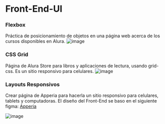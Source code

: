 # Front-End-UI
 ### Flexbox
 Práctica de posicionamiento de objetos en una página web acerca de los cursos disponibles en Alura.
 ![image](https://user-images.githubusercontent.com/101822315/200698702-6628534a-f418-4856-8fdf-f88f90dfcd2f.png)

 ### CSS Grid
 Página de Alura Store para libros y aplicaciones de lectura, usando grid-css. Es un sitio responsivo para celulares.
 ![image](https://user-images.githubusercontent.com/101822315/201534689-852ee625-5494-46aa-894b-500bd9a54666.png)

### Layouts Responsivos
Crear página de Apperia para hacerla un sitio responsivo para celulares, tablets y computadoras. El diseño del Front-End se baso en el siguiente figma:
 [Apperia](https://www.figma.com/file/Cv9OIfwW20qbM2ywcSXOnK/Apeperia-Mobile-First-(inicial)?node-id=0%3A1&t=bKz9MnyhBC595yqr-0)
 
![image](https://user-images.githubusercontent.com/101822315/202833374-9c6a443f-ba1c-4834-8361-9b51bbe6e26e.png)
